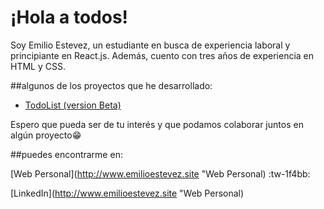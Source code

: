  # ¡Hola a todos!
  Soy Emilio Estevez, un estudiante en busca de experiencia laboral y principiante en React.js. Además, cuento con tres años de experiencia en HTML y CSS.

##algunos de los proyectos que he desarrollado:

- [TodoList (version Beta)](https://github.com/emilioestevez16/TODO-List "TodoList (version Beta)")

Espero que pueda ser de tu interés y que podamos colaborar juntos en algún proyecto😁

##puedes encontrarme en:

[Web Personal](http://www.emilioestevez.site "Web Personal) :tw-1f4bb:

[LinkedIn](http://www.emilioestevez.site "Web Personal) 

